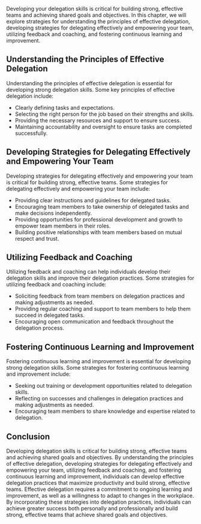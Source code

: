 
Developing your delegation skills is critical for building strong, effective teams and achieving shared goals and objectives. In this chapter, we will explore strategies for understanding the principles of effective delegation, developing strategies for delegating effectively and empowering your team, utilizing feedback and coaching, and fostering continuous learning and improvement.

Understanding the Principles of Effective Delegation
----------------------------------------------------

Understanding the principles of effective delegation is essential for developing strong delegation skills. Some key principles of effective delegation include:

* Clearly defining tasks and expectations.
* Selecting the right person for the job based on their strengths and skills.
* Providing the necessary resources and support to ensure success.
* Maintaining accountability and oversight to ensure tasks are completed successfully.

Developing Strategies for Delegating Effectively and Empowering Your Team
-------------------------------------------------------------------------

Developing strategies for delegating effectively and empowering your team is critical for building strong, effective teams. Some strategies for delegating effectively and empowering your team include:

* Providing clear instructions and guidelines for delegated tasks.
* Encouraging team members to take ownership of delegated tasks and make decisions independently.
* Providing opportunities for professional development and growth to empower team members in their roles.
* Building positive relationships with team members based on mutual respect and trust.

Utilizing Feedback and Coaching
-------------------------------

Utilizing feedback and coaching can help individuals develop their delegation skills and improve their delegation practices. Some strategies for utilizing feedback and coaching include:

* Soliciting feedback from team members on delegation practices and making adjustments as needed.
* Providing regular coaching and support to team members to help them succeed in delegated tasks.
* Encouraging open communication and feedback throughout the delegation process.

Fostering Continuous Learning and Improvement
---------------------------------------------

Fostering continuous learning and improvement is essential for developing strong delegation skills. Some strategies for fostering continuous learning and improvement include:

* Seeking out training or development opportunities related to delegation skills.
* Reflecting on successes and challenges in delegation practices and making adjustments as needed.
* Encouraging team members to share knowledge and expertise related to delegation.

Conclusion
----------

Developing delegation skills is critical for building strong, effective teams and achieving shared goals and objectives. By understanding the principles of effective delegation, developing strategies for delegating effectively and empowering your team, utilizing feedback and coaching, and fostering continuous learning and improvement, individuals can develop effective delegation practices that maximize productivity and build strong, effective teams. Effective delegation requires a commitment to ongoing learning and improvement, as well as a willingness to adapt to changes in the workplace. By incorporating these strategies into delegation practices, individuals can achieve greater success both personally and professionally and build strong, effective teams that achieve shared goals and objectives.

